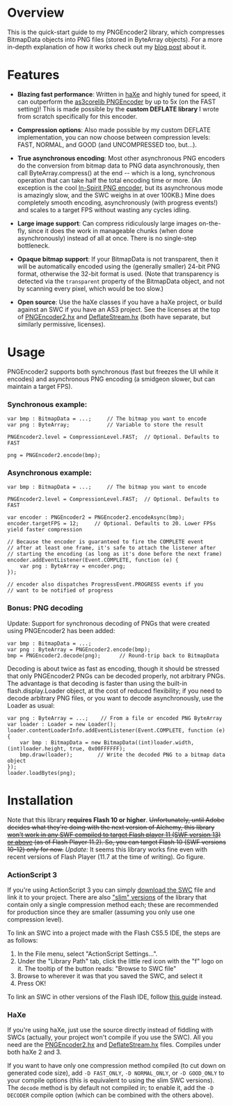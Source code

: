 Overview
========

This is the quick-start guide to my PNGEncoder2 library, which compresses BitmapData objects into
PNG files (stored in ByteArray objects). For a more in-depth
explanation of how it works check out my [blog post][blog] about it.

Features
========

- **Blazing fast performance**: Written in [haXe][haxe] and highly
tuned for speed, it can outperform the [as3corelib PNGEncoder][encoder] by up
to 5x (on the FAST setting)! This is made possible by the **custom DEFLATE
library** I wrote from scratch specifically for this encoder.

- **Compression options**: Also made possible by my custom DEFLATE implementation,
you can now choose between compression levels: FAST, NORMAL, and GOOD (and
UNCOMPRESSED too, but...).

- **True asynchronous encoding**: Most other asynchronous PNG encoders
do the conversion from bitmap data to PNG data asynchronously, then
call ByteArray.compress() at the end -- which is a long, synchronous operation
that can take half the total encoding time or more. (An exception is the cool
[In-Spirit PNG encoder][in-spirit], but its asynchronous mode is amazingly slow,
and the SWC weighs in at over 100KB.) Mine does completely smooth encoding,
asynchronously (with progress events!) and scales to a target FPS without
wasting any cycles idling.

- **Large image support**: Can compress ridiculously large images on-the-fly,
since it does the work in manageable chunks (when done asynchronously) instead
of all at once. There is no single-step bottleneck.

- **Opaque bitmap support**: If your BitmapData is not transparent, then it will
be automatically encoded using the (generally smaller) 24-bit PNG format, otherwise the 32-bit
format is used. (Note that transparency is detected via the `transparent` property of the
BitmapData object, and not by scanning every pixel, which would be too slow.)

- **Open source**: Use the haXe classes if you have a haXe project, or build
against an SWC if you have an AS3 project. See the licenses at the top of [PNGEncoder2.hx][PNGEncoder2.hx]
and [DeflateStream.hx][DeflateStream.hx] (both have separate, but similarly permissive, licenses).


Usage
=====

PNGEncoder2 supports both synchronous (fast but freezes the UI while it encodes)
and asynchronous PNG encoding (a smidgeon slower, but can maintain a target FPS).

### Synchronous example:

```as3
var bmp : BitmapData = ...;		// The bitmap you want to encode
var png : ByteArray;			// Variable to store the result

PNGEncoder2.level = CompressionLevel.FAST;	// Optional. Defaults to FAST

png = PNGEncoder2.encode(bmp);
```
	
### Asynchronous example:

```as3
var bmp : BitmapData = ...;		// The bitmap you want to encode

PNGEncoder2.level = CompressionLevel.FAST;	// Optional. Defaults to FAST

var encoder : PNGEncoder2 = PNGEncoder2.encodeAsync(bmp);
encoder.targetFPS = 12;		// Optional. Defaults to 20. Lower FPSs yield faster compression

// Because the encoder is guaranteed to fire the COMPLETE event
// after at least one frame, it's safe to attach the listener after
// starting the encoding (as long as it's done before the next frame)
encoder.addEventListener(Event.COMPLETE, function (e) {
	var png : ByteArray = encoder.png;
});

// encoder also dispatches ProgressEvent.PROGRESS events if you
// want to be notified of progress
```

### Bonus: PNG decoding

Update: Support for synchronous decoding of PNGs that were created using PNGEncoder2 has been added:

```as3
var bmp : BitmapData = ...;
var png : ByteArray = PNGEncoder2.encode(bmp);
bmp = PNGEncoder2.decode(png);		// Round-trip back to BitmapData
```

Decoding is about twice as fast as encoding, though it should be stressed that only PNGEncoder2 PNGs
can be decoded properly, not arbitrary PNGs. The advantage is that decoding is faster than using the
built-in flash.display.Loader object, at the cost of reduced flexibility; if you need to decode arbitrary
PNG files, or you want to decode asynchronously, use the Loader as usual:

```as3
var png : ByteArray = ...;    // From a file or encoded PNG ByteArray
var loader : Loader = new Loader();
loader.contentLoaderInfo.addEventListener(Event.COMPLETE, function (e) {
    var bmp : BitmapData = new BitmapData((int)loader.width, (int)loader.height, true, 0x00FFFFFF);
    bmp.draw(loader);        // Write the decoded PNG to a bitmap data object
});
loader.loadBytes(png);
```

Installation
============

Note that this library **requires Flash 10 or higher**. <del>Unfortunately, until
Adobe decides what they're doing with the next version of Alchemy, this library
<a href="http://blogs.adobe.com/flashplayer/2011/09/updates-from-the-lab.html">won't
work in any SWF compiled to target Flash player 11 (SWF version 13) or above</a>
(as of Flash Player 11.2). So, you can target Flash 10 (SWF versions 10-12) only for now.</del>
*Update:* It seems this library works fine even with recent versions of Flash Player (11.7 at
the time of writing). Go figure.

### ActionScript 3

If you're using ActionScript 3 you can simply
[download the SWC][swc] file and link it to your
project. There are also ["slim" versions][slim] of the library
that contain only a single compression method each;
these are recommended for production since they are smaller (assuming you
only use one compression level).

To link an SWC into a project made with
the Flash CS5.5 IDE, the steps are as follows:

1. In the File menu, select "ActionScript Settings...".
2. Under the "Library Path" tab, click the little red
icon with the "f" logo on it. The tooltip of the button
reads: "Browse to SWC file"
3. Browse to wherever it was that you saved the SWC, and
select it
4. Press OK!

To link an SWC in other versions of the Flash IDE, follow
[this guide][how-to-swc] instead.


### HaXe

If you're using haXe, just use the source
directly instead of fiddling with SWCs (actually, your project won't compile if you use the SWC).
All you need are the
[PNGEncoder2.hx][PNGEncoder2.hx] and [DeflateStream.hx][DeflateStream.hx] files. Compiles under both haXe 2 and 3.

If you want to have only one compression method compiled
(to cut down on generated code size), add `-D FAST_ONLY`,
`-D NORMAL_ONLY`, or `-D GOOD_ONLY` to your compile options
(this is equivalent to using the slim SWC versions). The
`decode` method is by default not compiled in; to enable it,
add the `-D DECODER` compile option (which can be combined with
the others above).


[blog]: http://moodycamel.com/blog/2011/a-better-png-encoder-for-flash
[haxe]: http://haxe.org/
[encoder]: https://github.com/mikechambers/as3corelib/blob/master/src/com/adobe/images/PNGEncoder.as
[in-spirit]: http://blog.inspirit.ru/?p=378
[swc]: https://github.com/cameron314/PNGEncoder2/raw/master/PNGEncoder2.swc
[how-to-swc]: http://www.myflashlab.com/2010/01/17/how-to-use-swc/
[slim]: https://github.com/cameron314/PNGEncoder2/tree/master/slim
[PNGEncoder2.hx]: https://github.com/cameron314/PNGEncoder2/blob/master/PNGEncoder2.hx
[DeflateStream.hx]: https://github.com/cameron314/PNGEncoder2/blob/master/DeflateStream.hx
[dead-alchemy]: http://blogs.adobe.com/flashplayer/2011/09/updates-from-the-lab.html
